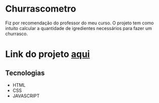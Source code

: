 # Churrascometro

Fiz por recomendação do professor do meu curso. O projeto tem como intuito calcular a quantidade de igredientes necessários para fazer um churrasco.

<h1> Link do projeto <a href="https://italomirandasantiago.github.io/Churrascometro/">aqui</a></h1>


<h2>Tecnologias</h2>

<ul>
<li>HTML</li>
<li>CSS</li> 
<li>JAVASCRIPT</li>  
</ul>
